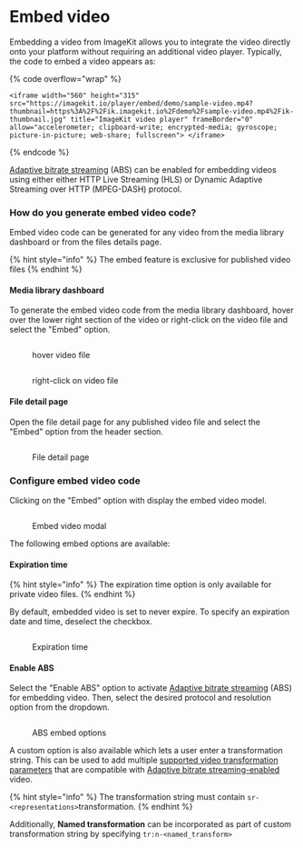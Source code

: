 # Embed video

Embedding a video from ImageKit allows you to integrate the video directly onto your platform without requiring an additional video player. Typically, the code to embed a video appears as:

{% code overflow="wrap" %}
```
<iframe width="560" height="315" src="https://imagekit.io/player/embed/demo/sample-video.mp4?thumbnail=https%3A%2F%2Fik.imagekit.io%2Fdemo%2Fsample-video.mp4%2Fik-thumbnail.jpg" title="ImageKit video player" frameBorder="0" allow="accelerometer; clipboard-write; encrypted-media; gyroscope; picture-in-picture; web-share; fullscreen"> </iframe>
```
{% endcode %}

[Adaptive bitrate streaming](video-transformation/adaptive-bitrate-streaming.md) (ABS) can be enabled for embedding videos using either either HTTP Live Streaming (HLS) or Dynamic Adaptive Streaming over HTTP (MPEG-DASH) protocol.

### How do you generate embed video code?

Embed video code can be generated for any video from the media library dashboard or from the files details page.

{% hint style="info" %}
The embed feature is exclusive for published video files
{% endhint %}

#### Media library dashboard

To generate the embed video code from the media library dashboard, hover over the lower right section of the video or right-click on the video file and select the "Embed" option.


<div>

<figure><img src="../.gitbook/assets/Screenshot 2023-10-09 at 3.15.42 PM.png" alt=""><figcaption><p>hover video file</p></figcaption></figure>

 

<figure><img src="../.gitbook/assets/Screenshot 2023-10-09 at 3.16.21 PM.png" alt=""><figcaption><p>right-click on video file</p></figcaption></figure>

</div>

#### File detail page

Open the file detail page for any published video file and select the "Embed" option from the header section.

<figure><img src="../.gitbook/assets/Screenshot 2023-10-09 at 3.12.48 PM.png" alt=""><figcaption><p>File detail page</p></figcaption></figure>

### Configure embed video code

Clicking on the "Embed" option with display the embed video model.

<figure><img src="../.gitbook/assets/Screenshot 2023-10-09 at 3.16.41 PM.png" alt=""><figcaption><p>Embed video modal</p></figcaption></figure>

The following embed options are available:&#x20;

#### Expiration time

{% hint style="info" %}
The expiration time option is only available for private video files.
{% endhint %}

By default, embedded video is set to never expire. To specify an expiration date and time, deselect the checkbox.

<figure><img src="../.gitbook/assets/Screenshot 2023-10-09 at 3.17.07 PM.png" alt=""><figcaption><p>Expiration time</p></figcaption></figure>

#### Enable ABS

Select the "Enable ABS" option to activate [Adaptive bitrate streaming](video-transformation/adaptive-bitrate-streaming.md) (ABS) for embedding video. Then, select the desired protocol and resolution option from the dropdown.

<figure><img src="../.gitbook/assets/Screenshot 2023-10-09 at 3.17.43 PM.png" alt=""><figcaption><p>ABS embed options</p></figcaption></figure>

A custom option is also available which lets a user enter a transformation string. This can be used to add multiple [supported video transformation parameters](image-transformations/resize-crop-and-other-transformations.md) that are compatible with [Adaptive bitrate streaming-enabled](video-transformation/adaptive-bitrate-streaming.md) video.

{% hint style="info" %}
The transformation string must contain `sr-<representations>`transformation.
{% endhint %}

Additionally, **Named transformation** can be incorporated as part of custom transformation string by specifying `tr:n-<named_transform>`
